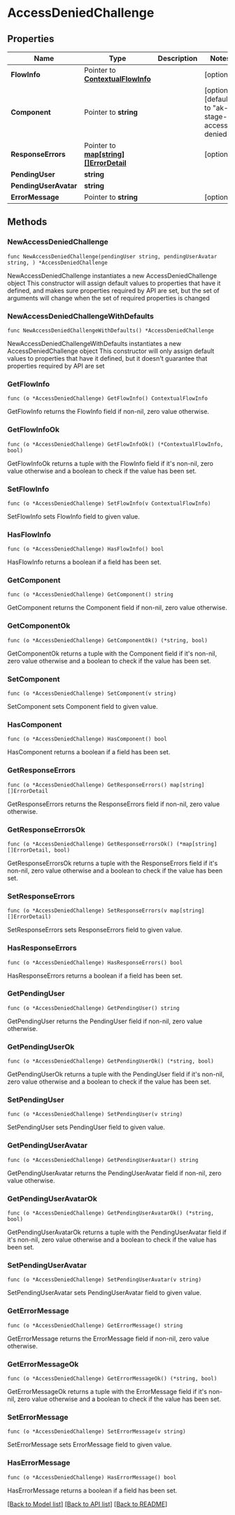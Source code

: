 # AccessDeniedChallenge

## Properties

Name | Type | Description | Notes
------------ | ------------- | ------------- | -------------
**FlowInfo** | Pointer to [**ContextualFlowInfo**](ContextualFlowInfo.md) |  | [optional] 
**Component** | Pointer to **string** |  | [optional] [default to "ak-stage-access-denied"]
**ResponseErrors** | Pointer to [**map[string][]ErrorDetail**](array.md) |  | [optional] 
**PendingUser** | **string** |  | 
**PendingUserAvatar** | **string** |  | 
**ErrorMessage** | Pointer to **string** |  | [optional] 

## Methods

### NewAccessDeniedChallenge

`func NewAccessDeniedChallenge(pendingUser string, pendingUserAvatar string, ) *AccessDeniedChallenge`

NewAccessDeniedChallenge instantiates a new AccessDeniedChallenge object
This constructor will assign default values to properties that have it defined,
and makes sure properties required by API are set, but the set of arguments
will change when the set of required properties is changed

### NewAccessDeniedChallengeWithDefaults

`func NewAccessDeniedChallengeWithDefaults() *AccessDeniedChallenge`

NewAccessDeniedChallengeWithDefaults instantiates a new AccessDeniedChallenge object
This constructor will only assign default values to properties that have it defined,
but it doesn't guarantee that properties required by API are set

### GetFlowInfo

`func (o *AccessDeniedChallenge) GetFlowInfo() ContextualFlowInfo`

GetFlowInfo returns the FlowInfo field if non-nil, zero value otherwise.

### GetFlowInfoOk

`func (o *AccessDeniedChallenge) GetFlowInfoOk() (*ContextualFlowInfo, bool)`

GetFlowInfoOk returns a tuple with the FlowInfo field if it's non-nil, zero value otherwise
and a boolean to check if the value has been set.

### SetFlowInfo

`func (o *AccessDeniedChallenge) SetFlowInfo(v ContextualFlowInfo)`

SetFlowInfo sets FlowInfo field to given value.

### HasFlowInfo

`func (o *AccessDeniedChallenge) HasFlowInfo() bool`

HasFlowInfo returns a boolean if a field has been set.

### GetComponent

`func (o *AccessDeniedChallenge) GetComponent() string`

GetComponent returns the Component field if non-nil, zero value otherwise.

### GetComponentOk

`func (o *AccessDeniedChallenge) GetComponentOk() (*string, bool)`

GetComponentOk returns a tuple with the Component field if it's non-nil, zero value otherwise
and a boolean to check if the value has been set.

### SetComponent

`func (o *AccessDeniedChallenge) SetComponent(v string)`

SetComponent sets Component field to given value.

### HasComponent

`func (o *AccessDeniedChallenge) HasComponent() bool`

HasComponent returns a boolean if a field has been set.

### GetResponseErrors

`func (o *AccessDeniedChallenge) GetResponseErrors() map[string][]ErrorDetail`

GetResponseErrors returns the ResponseErrors field if non-nil, zero value otherwise.

### GetResponseErrorsOk

`func (o *AccessDeniedChallenge) GetResponseErrorsOk() (*map[string][]ErrorDetail, bool)`

GetResponseErrorsOk returns a tuple with the ResponseErrors field if it's non-nil, zero value otherwise
and a boolean to check if the value has been set.

### SetResponseErrors

`func (o *AccessDeniedChallenge) SetResponseErrors(v map[string][]ErrorDetail)`

SetResponseErrors sets ResponseErrors field to given value.

### HasResponseErrors

`func (o *AccessDeniedChallenge) HasResponseErrors() bool`

HasResponseErrors returns a boolean if a field has been set.

### GetPendingUser

`func (o *AccessDeniedChallenge) GetPendingUser() string`

GetPendingUser returns the PendingUser field if non-nil, zero value otherwise.

### GetPendingUserOk

`func (o *AccessDeniedChallenge) GetPendingUserOk() (*string, bool)`

GetPendingUserOk returns a tuple with the PendingUser field if it's non-nil, zero value otherwise
and a boolean to check if the value has been set.

### SetPendingUser

`func (o *AccessDeniedChallenge) SetPendingUser(v string)`

SetPendingUser sets PendingUser field to given value.


### GetPendingUserAvatar

`func (o *AccessDeniedChallenge) GetPendingUserAvatar() string`

GetPendingUserAvatar returns the PendingUserAvatar field if non-nil, zero value otherwise.

### GetPendingUserAvatarOk

`func (o *AccessDeniedChallenge) GetPendingUserAvatarOk() (*string, bool)`

GetPendingUserAvatarOk returns a tuple with the PendingUserAvatar field if it's non-nil, zero value otherwise
and a boolean to check if the value has been set.

### SetPendingUserAvatar

`func (o *AccessDeniedChallenge) SetPendingUserAvatar(v string)`

SetPendingUserAvatar sets PendingUserAvatar field to given value.


### GetErrorMessage

`func (o *AccessDeniedChallenge) GetErrorMessage() string`

GetErrorMessage returns the ErrorMessage field if non-nil, zero value otherwise.

### GetErrorMessageOk

`func (o *AccessDeniedChallenge) GetErrorMessageOk() (*string, bool)`

GetErrorMessageOk returns a tuple with the ErrorMessage field if it's non-nil, zero value otherwise
and a boolean to check if the value has been set.

### SetErrorMessage

`func (o *AccessDeniedChallenge) SetErrorMessage(v string)`

SetErrorMessage sets ErrorMessage field to given value.

### HasErrorMessage

`func (o *AccessDeniedChallenge) HasErrorMessage() bool`

HasErrorMessage returns a boolean if a field has been set.


[[Back to Model list]](../README.md#documentation-for-models) [[Back to API list]](../README.md#documentation-for-api-endpoints) [[Back to README]](../README.md)



